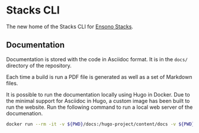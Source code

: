 # Stacks CLI

The new home of the Stacks CLI for [Ensono  Stacks](https://stacks.ensono.com).

## Documentation

Documentation is stored with the code in Asciidoc format. It is in the `docs/` directory of the repository.

Each time a build is run a PDF file is generated as well as a set of Markdown files.

It is possible to run the documentation locally using Hugo in Docker. Due to the minimal support for Asciidoc in Hugo, a custom image has been built to run the website. Run the following command to run a local web server of the documenation.

```bash
docker run --rm -it -v ${PWD}/docs:/hugo-project/content/docs -v ${PWD}:/repo -p 1313:1313 russellseymour/hugo-docker
```
